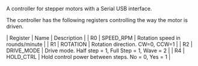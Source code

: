 
A controller for stepper motors with a Serial USB interface.

The controller has the following registers controlling the way the motor is driven.

| Register  |         Name           | Description  |
| R0 | SPEED_RPM | Rotation speed in rounds/minute |
| R1 | ROTATION | Rotation direction. CW=0, CCW=1 |
| R2 | DRIVE_MODE | Drive mode. Half step = 1, Full Step = 1, Wave = 2 |
| R4 | HOLD_CTRL | Hold control power between steps. No = 0, Yes = 1 |

